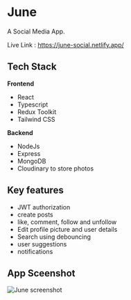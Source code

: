 # June

A Social Media App.

Live Link : https://june-social.netlify.app/

## Tech Stack
 **Frontend**
 * React
 * Typescript
 * Redux Toolkit
 * Tailwind CSS
 
 **Backend**
 * NodeJs
 * Express
 * MongoDB
 * Cloudinary to store photos
 
 ## Key features
 
 * JWT authorization
 * create posts
 * like, comment, follow and unfollow
 * Edit profile picture and user details
 * Search using debouncing
 * user suggestions
 * notifications


## App Sceenshot
![June screenshot](https://res.cloudinary.com/june-social/image/upload/v1625634566/assests/June-ss_yjqyog.png)
 
 
 
